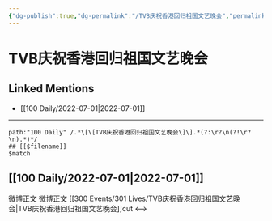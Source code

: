 ```yaml
---
{"dg-publish":true,"dg-permalink":"/TVB庆祝香港回归祖国文艺晚会","permalink":"/TVB庆祝香港回归祖国文艺晚会/","created":"2022-12-06T15:00:30.000+08:00","updated":"2023-04-10T16:14:41.364+08:00"}
---
```


# TVB庆祝香港回归祖国文艺晚会

## Linked Mentions
- [[100 Daily/2022-07-01\|2022-07-01]]


---

```expander
path:"100 Daily" /.*\[\[TVB庆祝香港回归祖国文艺晚会\]\].*(?:\r?\n(?!\r?\n).*)*/
## [[$filename]]
$match
```
## [[100 Daily/2022-07-01\|2022-07-01]]
[微博正文](https://weibo.com/1371117067/LAiML6lb0) [微博正文](https://m.weibo.cn/1711759320/4786555786363834) [[300 Events/301 Lives/TVB庆祝香港回归祖国文艺晚会\|TVB庆祝香港回归祖国文艺晚会]]cut
<-->